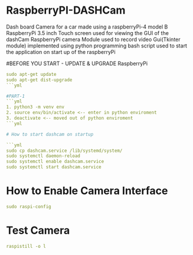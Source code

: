 # RaspberryPI-DASHCam
Dash board Camera for a car made using a raspberryPi-4 model B
RaspberryPi 3.5 inch Touch screen used for viewing the GUI of the dashCam
RaspberryPi camera Module used to record video
Gui(Tkinter module) implemented using python programming
bash script used to start the application on start up of the raspberryPi

#BEFORE YOU START - UPDATE & UPGRADE RaspberryPi
```yml
sudo apt-get update
sudo apt-get dist-upgrade
```yml

#PART-1
```yml
1. python3 -m venv env
2. source env/bin/activate <-- enter in python enviroment
3. deactivate <-- moved out of python enviroment
```yml

# How to start dashcam on startup

```yml
sudo cp dashcam.service /lib/systemd/system/
sudo systemctl daemon-reload
sudo systemctl enable dashcam.service
sudo systemctl start dashcam.service
```
# How to Enable Camera Interface
```yml
sudo raspi-config
```
# Test Camera
```yml
raspistill -o l
```

